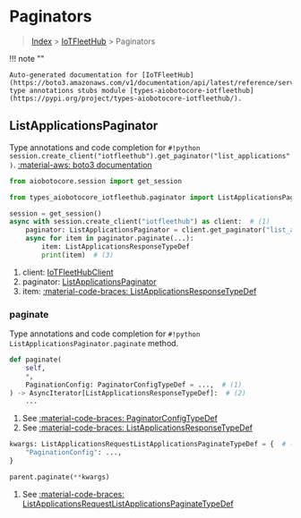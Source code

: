 # Paginators

> [Index](../README.md) > [IoTFleetHub](./README.md) > Paginators

!!! note ""

    Auto-generated documentation for [IoTFleetHub](https://boto3.amazonaws.com/v1/documentation/api/latest/reference/services/iotfleethub.html#IoTFleetHub)
    type annotations stubs module [types-aiobotocore-iotfleethub](https://pypi.org/project/types-aiobotocore-iotfleethub/).

## ListApplicationsPaginator

Type annotations and code completion for `#!python session.create_client("iotfleethub").get_paginator("list_applications")`.
[:material-aws: boto3 documentation](https://boto3.amazonaws.com/v1/documentation/api/latest/reference/services/iotfleethub.html#IoTFleetHub.Paginator.ListApplications)

```python title="Usage example"
from aiobotocore.session import get_session

from types_aiobotocore_iotfleethub.paginator import ListApplicationsPaginator

session = get_session()
async with session.create_client("iotfleethub") as client:  # (1)
    paginator: ListApplicationsPaginator = client.get_paginator("list_applications")  # (2)
    async for item in paginator.paginate(...):
        item: ListApplicationsResponseTypeDef
        print(item)  # (3)
```

1. client: [IoTFleetHubClient](./client.md)
2. paginator: [ListApplicationsPaginator](./paginators.md#listapplicationspaginator)
3. item: [:material-code-braces: ListApplicationsResponseTypeDef](./type_defs.md#listapplicationsresponsetypedef) 


### paginate

Type annotations and code completion for `#!python ListApplicationsPaginator.paginate` method.

```python title="Method definition"
def paginate(
    self,
    *,
    PaginationConfig: PaginatorConfigTypeDef = ...,  # (1)
) -> AsyncIterator[ListApplicationsResponseTypeDef]:  # (2)
    ...
```

1. See [:material-code-braces: PaginatorConfigTypeDef](./type_defs.md#paginatorconfigtypedef) 
2. See [:material-code-braces: ListApplicationsResponseTypeDef](./type_defs.md#listapplicationsresponsetypedef) 


```python title="Usage example with kwargs"
kwargs: ListApplicationsRequestListApplicationsPaginateTypeDef = {  # (1)
    "PaginationConfig": ...,
}

parent.paginate(**kwargs)
```

1. See [:material-code-braces: ListApplicationsRequestListApplicationsPaginateTypeDef](./type_defs.md#listapplicationsrequestlistapplicationspaginatetypedef) 
